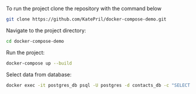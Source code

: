 To run the project clone the repository with the command below
```sh
git clone https://github.com/KatePril/docker-compose-demo.git
```
Navigate to the project directory:
```sh
cd docker-compose-demo
```
Run the project:
```sh
docker-compose up --build
```

Select data from database:
```sh
docker exec -it postgres_db psql -U postgres -d contacts_db -c "SELECT * FROM contacts"
```
